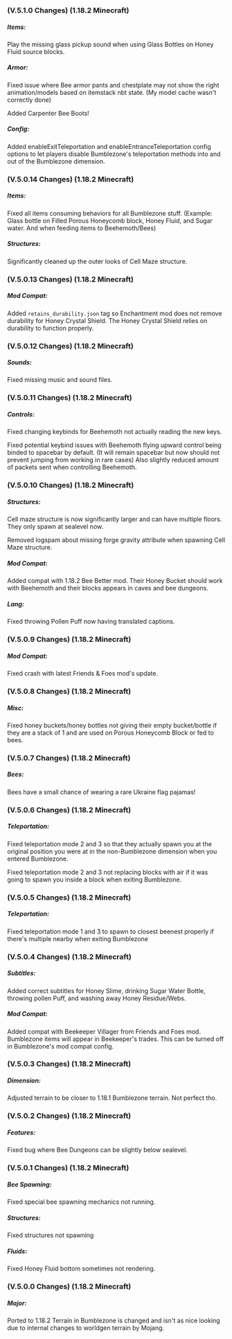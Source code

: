 ### **(V.5.1.0 Changes) (1.18.2 Minecraft)**

##### Items:
Play the missing glass pickup sound when using Glass Bottles on Honey Fluid source blocks.

##### Armor:
Fixed issue where Bee armor pants and chestplate may not show the right animation/models based on itemstack nbt state.
 (My model cache wasn't correctly done)

Added Carpenter Bee Boots!

##### Config:
Added enableExitTeleportation and enableEntranceTeleportation config options to let 
 players disable Bumblezone's teleportation methods into and out of the Bumblezone dimension.


### **(V.5.0.14 Changes) (1.18.2 Minecraft)**

##### Items:
Fixed all items consuming behaviors for all Bumblezone stuff.
 (Example: Glass bottle on Filled Porous Honeycomb block, Honey Fluid, and Sugar water. And when feeding items to Beehemoth/Bees)

##### Structures:
Significantly cleaned up the outer looks of Cell Maze structure.


### **(V.5.0.13 Changes) (1.18.2 Minecraft)**

##### Mod Compat:
Added `retains_durability.json` tag so Enchantment mod does not remove durability for Honey Crystal Shield.
 The Honey Crystal Shield relies on durability to function properly.


### **(V.5.0.12 Changes) (1.18.2 Minecraft)**

##### Sounds:
Fixed missing music and sound files.


### **(V.5.0.11 Changes) (1.18.2 Minecraft)**

##### Controls:
Fixed changing keybinds for Beehemoth not actually reading the new keys.

Fixed potential keybind issues with Beehemoth flying upward control being binded to spacebar by default.
 (It will remain spacebar but now should not prevent jumping from working in rare cases)
 Also slightly reduced amount of packets sent when controlling Beehemoth.


### **(V.5.0.10 Changes) (1.18.2 Minecraft)**

##### Structures:
Cell maze structure is now significantly larger and can have multiple floors. They only spawn at sealevel now.

Removed logspam about missing forge gravity attribute when spawning Cell Maze structure.

##### Mod Compat:
Added compat with 1.18.2 Bee Better mod. Their Honey Bucket should work with Beehemoth and their blocks appears in caves and bee dungeons.

##### Lang:
Fixed throwing Pollen Puff now having translated captions.


### **(V.5.0.9 Changes) (1.18.2 Minecraft)**

##### Mod Compat:
Fixed crash with latest Friends & Foes mod's update.


### **(V.5.0.8 Changes) (1.18.2 Minecraft)**

##### Misc:
Fixed honey buckets/honey bottles not giving their empty bucket/bottle if they are a stack of 1 and are used on Porous Honeycomb Block or fed to bees.


### **(V.5.0.7 Changes) (1.18.2 Minecraft)**

##### Bees:
Bees have a small chance of wearing a rare Ukraine flag pajamas!


### **(V.5.0.6 Changes) (1.18.2 Minecraft)**

##### Teleportation:
Fixed teleportation mode 2 and 3 so that they actually spawn you at the original position you were at in the non-Bumblezone dimension when you entered Bumblezone.

Fixed teleportation mode 2 and 3 not replacing blocks with air if it was going to spawn you inside a block when exiting Bumblezone.


### **(V.5.0.5 Changes) (1.18.2 Minecraft)**

##### Teleportation:
Fixed teleportation mode 1 and 3 to spawn to closest beenest properly if there's multiple nearby when exiting Bumblezone


### **(V.5.0.4 Changes) (1.18.2 Minecraft)**

##### Subtitles:
Added correct subtitles for Honey Slime, drinking Sugar Water Bottle, throwing pollen Puff, and washing away Honey Residue/Webs.

##### Mod Compat:
Added compat with Beekeeper Villager from Friends and Foes mod.
 Bumblezone items will appear in Beekeeper's trades. This can be turned off in Bumblezone's mod compat config.


### **(V.5.0.3 Changes) (1.18.2 Minecraft)**

##### Dimension:
Adjusted terrain to be closer to 1.18.1 Bumblezone terrain. Not perfect tho.


### **(V.5.0.2 Changes) (1.18.2 Minecraft)**

##### Features:
Fixed bug where Bee Dungeons can be slightly below sealevel.


### **(V.5.0.1 Changes) (1.18.2 Minecraft)**

##### Bee Spawning:
Fixed special bee spawning mechanics not running.

##### Structures:
Fixed structures not spawning

##### Fluids:
Fixed Honey Fluid bottom sometimes not rendering.


### **(V.5.0.0 Changes) (1.18.2 Minecraft)**

##### Major:
Ported to 1.18.2
Terrain in Bumblezone is changed and isn't as nice looking due to internal changes to worldgen terrain by Mojang.